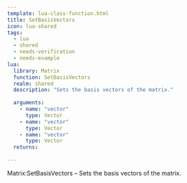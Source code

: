 ```yaml
---
template: lua-class-function.html
title: SetBasisVectors
icon: lua-shared
tags:
  - lua
  - shared
  - needs-verification
  - needs-example
lua:
  library: Matrix
  function: SetBasisVectors
  realm: shared
  description: "Sets the basis vectors of the matrix."
  
  arguments:
    - name: "vector"
      type: Vector
    - name: "vector"
      type: Vector
    - name: "vector"
      type: Vector
  returns:
    
---
```


<div class="lua__search__keywords">
Matrix:SetBasisVectors &#x2013; Sets the basis vectors of the matrix.
</div>
